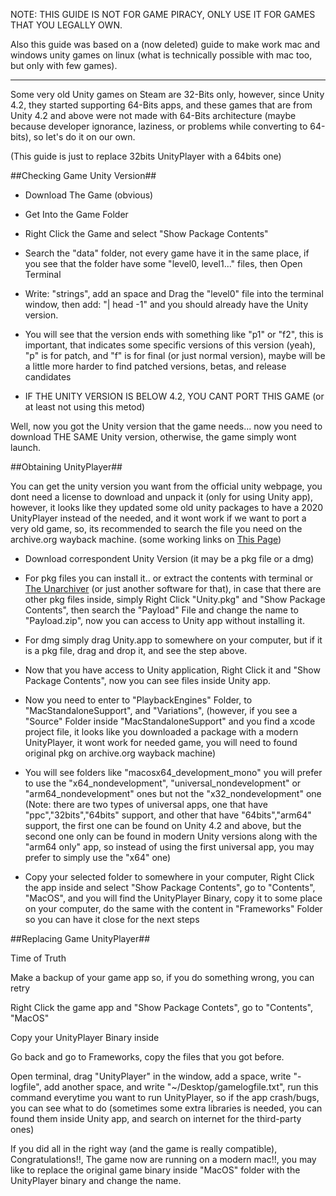 
NOTE: THIS GUIDE IS NOT FOR GAME PIRACY, ONLY USE IT FOR GAMES THAT YOU LEGALLY OWN.

Also this guide was based on a (now deleted) guide to make work mac and windows unity games on linux (what is technically possible with mac too, but only with few games).

---------------------------------


Some very old Unity games on Steam are 32-Bits only, however, since Unity 4.2, they started supporting 64-Bits apps, and these games that are from Unity 4.2 and above were not made with 64-Bits architecture (maybe because developer ignorance, laziness, or problems while converting to 64-bits), so let's do it on our own.

(This guide is just to replace 32bits UnityPlayer with a 64bits one)



##Checking Game Unity Version##

- Download The Game (obvious)

- Get Into the Game Folder

- Right Click the Game and select "Show Package Contents"

- Search the "data" folder, not every game have it in the same place, if you see that the folder have some "level0, level1..." files, then Open Terminal

- Write: "strings", add an space and Drag the "level0" file into the terminal window, then add: "| head -1" and you should already have the Unity version.

- You will see that the version ends with something like "p1" or "f2", this is important, that indicates some specific versions of this version (yeah), "p" is for patch, and "f" is for final (or just normal version), maybe will be a little more harder to find patched versions, betas, and release candidates

- IF THE UNITY VERSION IS BELOW 4.2, YOU CANT PORT THIS GAME (or at least not using this metod)


Well, now you got the Unity version that the game needs... now you need to download THE SAME Unity version, otherwise, the game simply wont launch.

##Obtaining UnityPlayer##

You can get the unity version you want from the official unity webpage, you dont need a license to download and unpack it (only for using Unity app), however, it looks like they updated some old unity packages to have a 2020 UnityPlayer instead of the needed, and it wont work if we want to port a very old game, so, its recommended to search the file you need on the archive.org wayback machine. (some working links on [This Page](https://github.com/M0REKZ/PortingMacGames/blob/Principal/Unity/Working%20Dowload%20Links.md))

- Download correspondent Unity Version (it may be a pkg file or a dmg)

- For pkg files you can install it.. or extract the contents with terminal or [The Unarchiver](https://apps.apple.com/us/app/the-unarchiver/id425424353?mt=12) (or just another software for that), in case that there are other pkg files inside, simply Right Click "Unity.pkg" and "Show Package Contents", then search the "Payload" File and change the name to "Payload.zip", now you can access to Unity app without installing it.

- For dmg simply drag Unity.app to somewhere on your computer, but if it is a pkg file, drag and drop it, and see the step above.

- Now that you have access to Unity application, Right Click it and "Show Package Contents", now you can see files inside Unity app.

- Now you need to enter to "PlaybackEngines" Folder, to "MacStandaloneSupport", and "Variations", (however, if you see a "Source" Folder inside "MacStandaloneSupport" and you find a xcode project file, it looks like you downloaded a package with a modern UnityPlayer, it wont work for needed game, you will need to found original pkg on archive.org wayback machine)

- You will see folders like "macosx64_development_mono" you will prefer to use the "x64_nondevelopment", "universal_nondevelopment" or "arm64_nondevelopment" ones but not the "x32_nondevelopment" one (Note: there are two types of universal apps, one that have "ppc","32bits","64bits" support, and other that have "64bits","arm64" support, the first one can be found on Unity 4.2 and above, but the second one only can be found in modern Unity versions along with the "arm64 only" app, so instead of using the first universal app, you may prefer to simply use the "x64" one)

- Copy your selected folder to somewhere in your computer, Right Click the app inside and select "Show Package Contents", go to "Contents", "MacOS", and you will find the UnityPlayer Binary, copy it to some place on your computer, do the same with the content in "Frameworks" Folder so you can have it close for the next steps

##Replacing Game UnityPlayer##

Time of Truth

Make a backup of your game app so, if you do something wrong, you can retry

Right Click the game app and "Show Package Contets", go to "Contents", "MacOS"

Copy your UnityPlayer Binary inside

Go back and go to Frameworks, copy the files that you got before.

Open terminal, drag "UnityPlayer" in the window, add a space, write "-logfile", add another space, and write "~/Desktop/gamelogfile.txt", run this command everytime you want to run UnityPlayer, so if the app crash/bugs, you can see what to do (sometimes some extra libraries is needed, you can found them inside Unity app, and search on internet for the third-party ones)

If you did all in the right way (and the game is really compatible), Congratulations!!, The game now are running on a modern mac!!, you may like to replace the original game binary inside "MacOS" folder with the UnityPlayer binary and change the name.


